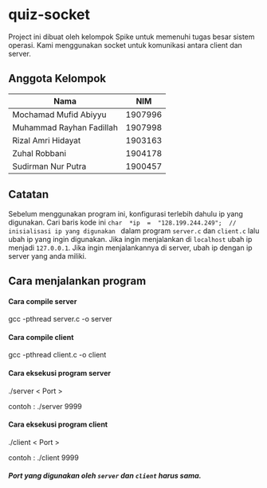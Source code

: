 
# quiz-socket
Project ini dibuat oleh kelompok Spike untuk memenuhi tugas besar sistem operasi. Kami menggunakan socket untuk komunikasi antara client dan server.

## Anggota Kelompok

| Nama        | NIM |
| ----------- | ----------- |
| Mochamad Mufid Abiyyu      | 1907996       |
| Muhammad Rayhan Fadillah   |  1907998        |
| Rizal Amri Hidayat      | 1903163       |
| Zuhal Robbani   | 1904178        |
| Sudirman Nur Putra      | 1900457       |


## Catatan
Sebelum menggunakan program ini, konfigurasi terlebih dahulu ip yang digunakan. Cari baris kode ini `char  *ip  =  "128.199.244.249";  // inisialisasi ip yang digunakan ` dalam program ```server.c``` dan ```client.c``` lalu ubah ip yang ingin digunakan. Jika ingin menjalankan di ```localhost``` ubah ip menjadi ```127.0.0.1```. Jika ingin menjalankannya di server, ubah ip dengan ip server yang anda miliki.



## Cara menjalankan program
#### Cara compile server
gcc -pthread server.c -o server

#### Cara compile client
gcc -pthread client.c -o client

#### Cara eksekusi program server
./server < Port >

contoh : ./server 9999

#### Cara eksekusi program client
./client < Port >

contoh : ./client 9999

##### Port yang digunakan oleh `server` dan `client` harus sama.
